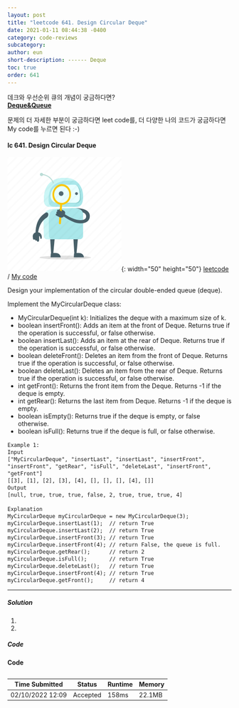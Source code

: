 ```yaml
---
layout: post
title: "leetcode 641. Design Circular Deque"
date: 2021-01-11 08:44:38 -0400
category: code-reviews
subcategory: 
author: eun
short-description: ------ Deque
toc: true
order: 641
---
```


데크와 우선순위 큐의 개념이 궁금하다면?      
<a href="{{ site.url }}{{ site.baseurl }}/data-structure/deque/">**Deque&Queue**</a>

문제의 더 자세한 부분이 궁금하다면 leet code를, 더 다양한 나의 코드가 궁금하다면 My code를 누르면 된다 :-)



#### lc 641. Design Circular Deque
![Image Alt 텍스트](/assets/link.png){: width="50" height="50"} <a href="https://leetcode.com/problems/design-circular-deque/">leetcode</a>  /  <a href="">  My code</a>

Design your implementation of the circular double-ended queue (deque).

Implement the MyCircularDeque class:
- MyCircularDeque(int k): Initializes the deque with a maximum size of k.
- boolean insertFront(): Adds an item at the front of Deque. Returns true if the operation is successful, or false otherwise.
- boolean insertLast(): Adds an item at the rear of Deque. Returns true if the operation is successful, or false otherwise.
- boolean deleteFront(): Deletes an item from the front of Deque. Returns true if the operation is successful, or false otherwise.
- boolean deleteLast(): Deletes an item from the rear of Deque. Returns true if the operation is successful, or false otherwise.
- int getFront(): Returns the front item from the Deque. Returns -1 if the deque is empty.
- int getRear(): Returns the last item from Deque. Returns -1 if the deque is empty.
- boolean isEmpty(): Returns true if the deque is empty, or false otherwise.
- boolean isFull(): Returns true if the deque is full, or false otherwise.

```
Example 1:
Input
["MyCircularDeque", "insertLast", "insertLast", "insertFront", "insertFront", "getRear", "isFull", "deleteLast", "insertFront", "getFront"]
[[3], [1], [2], [3], [4], [], [], [], [4], []]
Output
[null, true, true, true, false, 2, true, true, true, 4]

Explanation
MyCircularDeque myCircularDeque = new MyCircularDeque(3);
myCircularDeque.insertLast(1);  // return True
myCircularDeque.insertLast(2);  // return True
myCircularDeque.insertFront(3); // return True
myCircularDeque.insertFront(4); // return False, the queue is full.
myCircularDeque.getRear();      // return 2
myCircularDeque.isFull();       // return True
myCircularDeque.deleteLast();   // return True
myCircularDeque.insertFront(4); // return True
myCircularDeque.getFront();     // return 4
```
---

##### Solution
1. 
2. 


##### Code
**Code**
``` python

```

Time Submitted | Status | Runtime | Memory
---|---|---|---|
02/10/2022 12:09|Accepted|158ms|22.1MB
